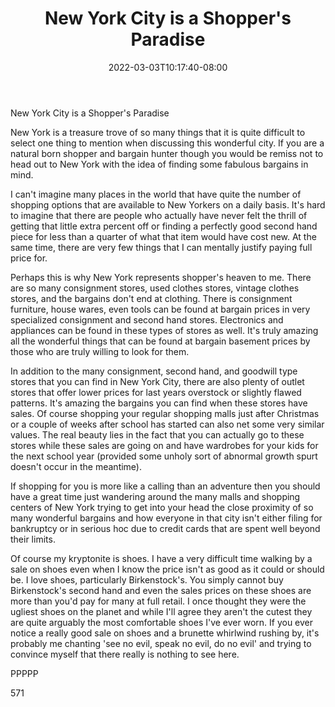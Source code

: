 ﻿---
title: "New York City is a Shopper's Paradise"
date: 2022-03-03T10:17:40-08:00
description: "Text Tips for Web Success"
featured_image: "/images/Text.jpg"
tags: ["Text"]
---

New York City is a Shopper's Paradise

New York is a treasure trove of so many things that it is quite difficult to select one thing to mention when discussing this wonderful city. If you are a natural born shopper and bargain hunter though you would be remiss not to head out to New York with the idea of finding some fabulous bargains in mind.

I can't imagine many places in the world that have quite the number of shopping options that are available to New Yorkers on a daily basis. It's hard to imagine that there are people who actually have never felt the thrill of getting that little extra percent off or finding a perfectly good second hand piece for less than a quarter of what that item would have cost new. At the same time, there are very few things that I can mentally justify paying full price for. 

Perhaps this is why New York represents shopper's heaven to me. There are so many consignment stores, used clothes stores, vintage clothes stores, and the bargains don't end at clothing. There is consignment furniture, house wares, even tools can be found at bargain prices in very specialized consignment and second hand stores. Electronics and appliances can be found in these types of stores as well. It's truly amazing all the wonderful things that can be found at bargain basement prices by those who are truly willing to look for them.

In addition to the many consignment, second hand, and goodwill type stores that you can find in New York City, there are also plenty of outlet stores that offer lower prices for last years overstock or slightly flawed patterns. It's amazing the bargains you can find when these stores have sales. Of course shopping your regular shopping malls just after Christmas or a couple of weeks after school has started can also net some very similar values. The real beauty lies in the fact that you can actually go to these stores while these sales are going on and have wardrobes for your kids for the next school year (provided some unholy sort of abnormal growth spurt doesn't occur in the meantime). 

If shopping for you is more like a calling than an adventure then you should have a great time just wandering around the many malls and shopping centers of New York trying to get into your head the close proximity of so many wonderful bargains and how everyone in that city isn't either filing for bankruptcy or in serious hoc due to credit cards that are spent well beyond their limits.

Of course my kryptonite is shoes. I have a very difficult time walking by a sale on shoes even when I know the price isn't as good as it could or should be. I love shoes, particularly Birkenstock's. You simply cannot buy Birkenstock's second hand and even the sales prices on these shoes are more than you'd pay for many at full retail. I once thought they were the ugliest shoes on the planet and while I'll agree they aren't the cutest they are quite arguably the most comfortable shoes I've ever worn. If you ever notice a really good sale on shoes and a brunette whirlwind rushing by, it's probably me chanting 'see no evil, speak no evil, do no evil' and trying to convince myself that there really is nothing to see here.

PPPPP

571

